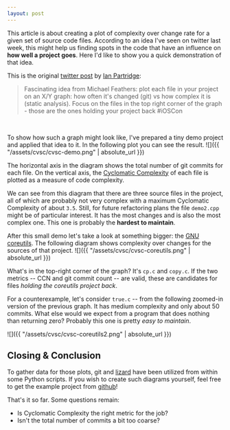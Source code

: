 ```yaml
---
layout: post
---
```


This article is about creating a plot of complexity over change rate for a given set of source code files. According to an idea I've seen on twitter last week, this might help us finding spots in the code that have an influence on **how well a project goes**. Here I'd like to show you a quick demonstration of that idea.

This is the original [twitter post](https://twitter.com/alfa/status/977119722889269248) by [Ian Partridge](https://twitter.com/alfa):
> Fascinating idea from Michael Feathers: plot each file in your project on an X/Y graph:  how often it's changed (git) vs how complex it is (static analysis).  Focus on the files in the top right corner of the graph - those are the ones holding your project back #iOSCon

<br />

To show how such a graph might look like, I've prepared a tiny demo project and applied that idea to it. In the following plot you can see the result.
![]({{ "/assets/cvsc/cvsc-demo.png" | absolute_url }})

The horizontal axis in the diagram shows the total number of git commits for each file. On the vertical axis, the [Cyclomatic Complexity](https://en.wikipedia.org/wiki/Cyclomatic_complexity) of each file is plotted as a measure of code complexity.

We can see from this diagram that there are three source files in the project, all of which are probably not very complex with a maximum Cyclomatic Complexity of about `3.5`. Still, for future refactoring plans the file `demo2.cpp` might be of particular interest. It has the most changes and is also the most complex one. This one is probably the **hardest to maintain**.

After this small demo let's take a look at something bigger: the [GNU coreutils](https://github.com/coreutils/coreutils). The following diagram shows complexity over changes for the sources of that project.
![]({{ "/assets/cvsc/cvsc-coreutils.png" | absolute_url }})

What's in the top-right corner of the graph? It's `cp.c` and `copy.c`. If the two metrics -- CCN and git commit count -- are valid, these are candidates for files *holding the coreutils project back*.

For a counterexample, let's consider `true.c` -- from the following zoomed-in version of the previous graph. It has medium complexity and only about 50 commits. What else would we expect from a program that does nothing than returning zero? Probably this one is pretty *easy to maintain*.

![]({{ "/assets/cvsc/cvsc-coreutils2.png" | absolute_url }})

## Closing & Conclusion
To gather data for those plots, git and [lizard](https://github.com/terryyin/lizard) have been utilized from within some Python scripts. If you wish to create such diagrams yourself, feel free to get the example project from [github](https://github.com/ronalterde/cvsc)!

That's it so far. Some questions remain:
- Is Cyclomatic Complexity the right metric for the job?
- Isn't the total number of commits a bit too coarse?
